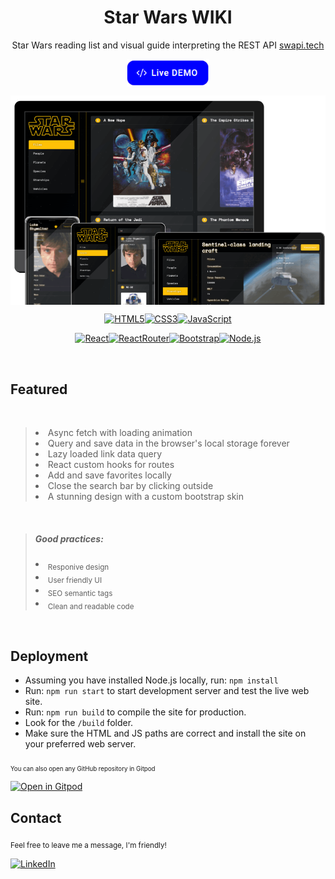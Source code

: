 <h1 align="center">Star Wars WIKI</h1>

<p align="center" >
  Star Wars reading list and visual guide interpreting the REST API <a href="https://www.swapi.tech/">swapi.tech</a>
</p>
<p align="center" >
  <a href="https://luisaguadovicaria.github.io/react-star-wars-wiki/">
    <img height="44px"  src="https://github.com/LuisAguadoVicaria/LuisAguadoVicaria/raw/main/proyect-images/live-demo-button.png" alt="live-demo" align="center">
  </a>
</p>

<p align="center">
  <img src="https://github.com/LuisAguadoVicaria/LuisAguadoVicaria/raw/main/proyect-images/react-star-wars-wiki.png" alt="front-image" align="center">
</p>
<div align="center">

[![HTML5](https://img.shields.io/badge/HTML5-E34F26?style=for-the-badge&logo=html5&logoColor=white)](https://github.com/alexandresanlim/Badges4-README.md-Profile)[![CSS3](https://img.shields.io/badge/CSS3-1572B6?style=for-the-badge&logo=css3&logoColor=white)](https://github.com/Ileriayo/markdown-badges)[![JavaScript](https://img.shields.io/badge/JavaScript-323330?style=for-the-badge&logo=javascript&logoColor=F7DF1E)]()

</div>
<div align="center">

[![React](https://img.shields.io/badge/React-20232A?style=for-the-badge&logo=react&logoColor=61DAFB)](https://reactjs.org/)[![ReactRouter](https://img.shields.io/badge/React_Router-CA4245?style=for-the-badge&logo=react-router&logoColor=white)](https://reactrouter.com/)[![Bootstrap](https://img.shields.io/badge/Bootstrap-563D7C?style=for-the-badge&logo=bootstrap&logoColor=white)](https://getbootstrap.com/)[![Node.js](https://img.shields.io/badge/Node.js-339933?style=for-the-badge&logo=nodedotjs&logoColor=white)](https://nodejs.org/)

</div>
<br>

## Featured

<br>

>   <li>Async fetch with loading animation</li>
>   <li>Query and save data in the browser's local storage forever</li>
>   <li>Lazy loaded link data query</li>
>   <li>React custom hooks for routes</li>
>   <li>Add and save favorites locally</li>
>   <li>Close the search bar by clicking outside</li>
>   <li>A stunning design with a custom bootstrap skin</li>

<br>

> <h5>Good practices:</h5>
>   <li><sub>Responive design</sub></li>
>   <li><sub>User friendly UI</sub></li>
>   <li><sub>SEO semantic tags</sub></li>
>   <li><sub>Clean and readable code</sub></li>

<br>

## Deployment

- Assuming you have installed Node.js locally, run: `npm install`
- Run: `npm run start` to start development server and test the live web site.
- Run: `npm run build` to compile the site for production.
- Look for the `/build` folder.
- Make sure the HTML and JS paths are correct and install the site on your preferred web server.

<sub><sub>You can also open any GitHub repository in Gitpod</sub></sub> 
  
[![Open in Gitpod](https://gitpod.io/button/open-in-gitpod.svg)](https://gitpod.io/#https://github.com/LuisAguadoVicaria/react-star-wars-wiki/)

## Contact

  <sub>Feel free to leave me a message, I'm friendly!</sub>
  
  [![LinkedIn](https://img.shields.io/badge/LinkedIn-0077B5?style=for-the-badge&logo=linkedin&logoColor=white)](https://www.linkedin.com/in/luis-aguado-vicar%C3%ADa-546b33241/)
